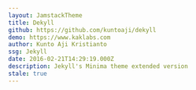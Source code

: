 ```yaml
---
layout: JamstackTheme
title: Dekyll
github: https://github.com/kuntoaji/dekyll
demo: https://www.kaklabs.com
author: Kunto Aji Kristianto
ssg: Jekyll
date: 2016-02-21T14:29:19.000Z
description: Jekyll's Minima theme extended version
stale: true
---
```

